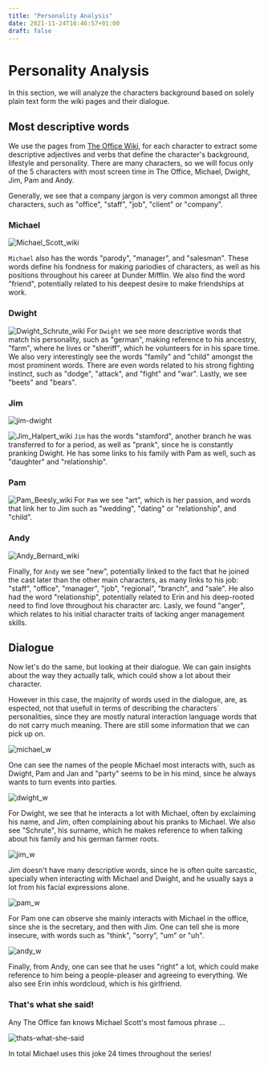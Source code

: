 ```yaml
---
title: "Personality Analysis"
date: 2021-11-24T16:46:57+01:00
draft: false
---
```


# Personality Analysis

In this section, we will analyze the characters background based on solely plain text form the wiki pages and their dialogue.

## Most descriptive words

We use the pages from [The Office Wiki](https://theoffice.fandom.com/wiki/Main_Page), for each character to extract some descriptive adjectives and verbs that define the character's background, lifestyle and personality. There are many characters, so we will focus only of the 5 characters with most screen time in The Office, Michael, Dwight, Jim, Pam and Andy.

Generally, we see that a company jargon is very common amongst all three characters, such as "office", "staff", "job", "client" or "company".

### Michael
![Michael_Scott_wiki]({{<baseurl>}}/images/wordclouds/Michael_Scott_wiki.png)

`Michael` also has the words "parody", "manager", and "salesman". These words define his fondness for making pariodies of characters, as well as his positions throughout his career at Dunder Mifflin. We also find the word "friend", potentially related to his deepest desire to make friendships at work.

### Dwight
![Dwight_Schrute_wiki]({{<baseurl>}}/images/wordclouds/Dwight_Schrute_wiki.png)
For `Dwight` we see more descriptive words that match his personality, such as "german", making reference to his ancestry, "farm", where he lives or "sheriff", which he volunteers for in his spare time. We also very interestingly see the words "family" and "child" amongst the most prominent words. There are even words related to his strong fighting instinct, such as "dodge", "attack", and "fight" and "war". Lastly, we see "beets" and "bears".  

### Jim
![jim-dwight]({{<baseurl>}}/images/jim-dwight.gif)

![Jim_Halpert_wiki]({{<baseurl>}}/images/wordclouds/Jim_Halpert_wiki.png)
`Jim` has the words "stamford", another branch he was transferred to for a period, as well as "prank", since he is constantly pranking Dwight. He has some links to his family with Pam as well, such as "daughter" and "relationship".

### Pam
![Pam_Beesly_wiki]({{<baseurl>}}/images/wordclouds/Pam_Beesly_wiki.png)
For `Pam` we see "art", which is her passion, and words that link her to Jim such as "wedding", "dating" or "relationship", and "child".

### Andy
![Andy_Bernard_wiki]({{<baseurl>}}/images/wordclouds/Andy_Bernard_wiki.png)

Finally, for `Andy` we see "new", potentially linked to the fact that he joined the cast later than the other main characters, as many links to his job: "staff", "office", "manager", "job", "regional", "branch", and "sale". He also had the word "relationship", potentially related to Erin and his deep-rooted need to find love throughout his character arc. Lasly, we found "anger", which relates to his initial character traits of lacking anger management skills.

## Dialogue

Now let's do the same, but looking at their dialogue. We can gain insights about the way they actually talk, which could show a lot about their character.

However in this case, the majority of words used in the dialogue, are, as espected, not that usefull in terms of describing the characters´ personalities, since they are mostly natural interaction language words that do not carry much meaning. There are still some information that we can pick up on.

![michael_w]({{<baseurl>}}/images/wordclouds/michael_w.PNG)

One can see the names of the people Michael most interacts with, such as Dwight, Pam and Jan and "party" seems to be in his mind, since he always wants to turn events into parties.

![dwight_w]({{<baseurl>}}/images/wordclouds/dwight_w.PNG)

For Dwight, we see that he interacts a lot with Michael, often by exclaiming his name, and Jim, often complaining about his pranks to Michael. We also see "Schrute", his surname, which he makes reference to when talking about his family and his german farmer roots.

![jim_w]({{<baseurl>}}/images/wordclouds/jim_w.PNG)

Jim doesn't have many descriptive words, since he is often quite sarcastic, specially when interacting with Michael and Dwight, and he usually says a lot from his facial expressions alone.

![pam_w]({{<baseurl>}}/images/wordclouds/pam_w.PNG)

For Pam one can observe she mainly interacts with Michael in the office, since she is the secretary, and then with Jim. One can tell she is more insecure, with words such as "think", "sorry", "um" or "uh".

![andy_w]({{<baseurl>}}/images/wordclouds/andy_w.PNG)

Finally, from Andy, one can see that he uses "right" a lot, which could make reference to him being a people-pleaser and agreeing to everything. We also see Erin inhis wordcloud, which is his girlfriend.


### That's what she said!

Any The Office fan knows Michael Scott's most famous phrase ...

![thats-what-she-said]({{<baseurl>}}/images/thats-what-she-said.gif)

In total Michael uses this joke 24 times throughout the series!